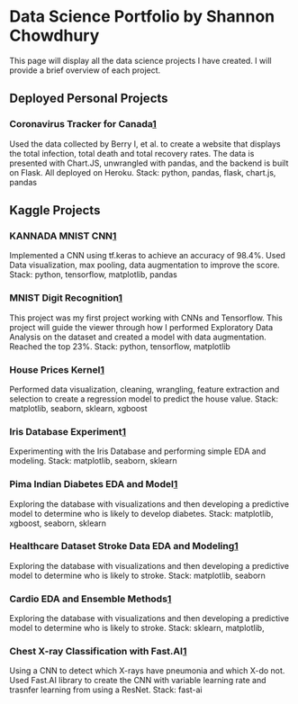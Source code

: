 # Data Science Portfolio by Shannon Chowdhury 

This page will display all the data science projects I have created. I will provide a brief overview of each project. 

## Deployed Personal Projects
### Coronavirus Tracker for Canada[1](https://covidtrackr.herokuapp.com)
Used the data collected by Berry I, et al. to create a website that displays the total infection, total death and total recovery rates. The data is presented with Chart.JS, unwrangled with pandas, and the backend is built on Flask. All deployed on Heroku. 
Stack: python, pandas, flask, chart.js, pandas

## Kaggle Projects
### KANNADA MNIST CNN[1](https://www.kaggle.com/gundamb2/hiragana-mnist)
Implemented a CNN using tf.keras to achieve an accuracy of 98.4%. Used Data visualization, max pooling, data augmentation to improve the score. 
Stack: python, tensorflow, matplotlib, pandas

### MNIST Digit Recognition[1](https://www.kaggle.com/gundamb2/my-attempt-at-mnist)
This project was my first project working with CNNs and Tensorflow. This project will guide the viewer through how I performed Exploratory Data Analysis on the dataset and created a model with data augmentation. Reached the top 23%.
Stack: python, tensorflow, matplotlib

### House Prices Kernel[1](https://www.kaggle.com/gundamb2/house-prices-kernel)
Performed data visualization, cleaning, wrangling, feature extraction and selection to create a regression model to predict the house value. 
Stack: matplotlib, seaborn, sklearn, xgboost

### Iris Database Experiment[1](https://www.kaggle.com/gundamb2/iris-database-experiment)
Experimenting with the Iris Database and performing simple EDA and modeling.
Stack: matplotlib, seaborn, sklearn

### Pima Indian Diabetes EDA and Model[1](https://www.kaggle.com/gundamb2/pima-indian-diabetes-eda-and-model)
Exploring the database with visualizations and then developing a predictive model to determine who is likely to develop diabetes.
Stack: matplotlib, xgboost, seaborn, sklearn

### Healthcare Dataset Stroke Data EDA and Modeling[1](https://www.kaggle.com/gundamb2/healthcare-dataset-stroke-data-eda-and-modeling)
Exploring the database with visualizations and then developing a predictive model to determine who is likely to stroke.
Stack: matplotlib, seaborn

### Cardio EDA and Ensemble Methods[1](https://www.kaggle.com/gundamb2/cardio-eda-and-ensemble-methods)
Exploring the database with visualizations and then developing a predictive model to determine who is likely to stroke.
Stack: sklearn, matplotlib,

### Chest X-ray Classification with Fast.AI[1](https://www.kaggle.com/gundamb2/chest-x-ray-classification-with-fast-ai)
Using a CNN to detect which X-rays have pneumonia and which X-do not. Used Fast.AI library to create the CNN with variable learning rate and trasnfer learning from using a ResNet.
Stack: fast-ai
